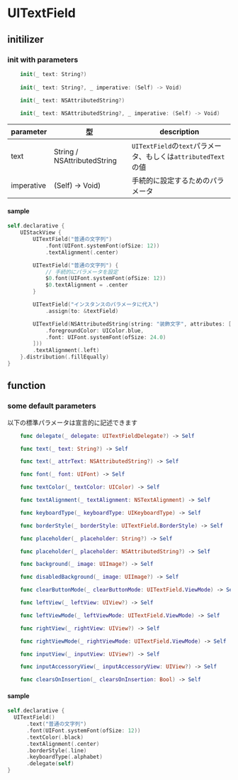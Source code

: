 # UITextField

## initilizer

### init with parameters

```swift
    init(_ text: String?)
        
    init(_ text: String?, _ imperative: (Self) -> Void)

    init(_ text: NSAttributedString?)
    
    init(_ text: NSAttributedString?, _ imperative: (Self) -> Void)
```

|  parameter | 型 | description |
| ---- | ---- | ---- |
| text | String / NSAttributedString | `UITextField`の`text`パラメータ、もしくは`attributedText`の値 |
| imperative | (Self) -> Void) | 手続的に設定するためのパラメータ |

#### sample

```swift
self.declarative {
    UIStackView {
        UITextField("普通の文字列")
            .font(UIFont.systemFont(ofSize: 12))
            .textAlignment(.center)

        UITextField("普通の文字列") {
            // 手続的にパラメータを設定
            $0.font(UIFont.systemFont(ofSize: 12))
            $0.textAlignment = .center
        }

        UITextField("インスタンスのパラメータに代入")
            .assign(to: &textField)

        UITextField(NSAttributedString(string: "装飾文字", attributes: [
            .foregroundColor: UIColor.blue,
            .font: UIFont.systemFont(ofSize: 24.0)
        ]))
        .textAlignment(.left)
    }.distribution(.fillEqually)
}
```

## function

### some default parameters

以下の標準パラメータは宣言的に記述できます

```swift
    func delegate(_ delegate: UITextFieldDelegate?) -> Self

    func text(_ text: String?) -> Self

    func text(_ attrText: NSAttributedString?) -> Self

    func font(_ font: UIFont) -> Self

    func textColor(_ textColor: UIColor) -> Self

    func textAlignment(_ textAlignment: NSTextAlignment) -> Self

    func keyboardType(_ keyboardType: UIKeyboardType) -> Self

    func borderStyle(_ borderStyle: UITextField.BorderStyle) -> Self

    func placeholder(_ placeholder: String?) -> Self

    func placeholder(_ placeholder: NSAttributedString?) -> Self

    func background(_ image: UIImage?) -> Self

    func disabledBackground(_ image: UIImage?) -> Self

    func clearButtonMode(_ clearButtonMode: UITextField.ViewMode) -> Self

    func leftView(_ leftView: UIView?) -> Self

    func leftViewMode(_ leftViewMode: UITextField.ViewMode) -> Self

    func rightView(_ rightView: UIView?) -> Self

    func rightViewMode(_ rightViewMode: UITextField.ViewMode) -> Self

    func inputView(_ inputView: UIView?) -> Self

    func inputAccessoryView(_ inputAccessoryView: UIView?) -> Self

    func clearsOnInsertion(_ clearsOnInsertion: Bool) -> Self
```

#### sample

```swift
self.declarative {
  UITextField()
      .text("普通の文字列")
      .font(UIFont.systemFont(ofSize: 12))
      .textColor(.black)
      .textAlignment(.center)
      .borderStyle(.line)
      .keyboardType(.alphabet)
      .delegate(self)
}
```
